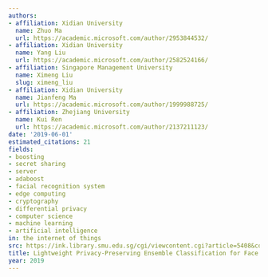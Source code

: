 ```yaml
---
authors:
- affiliation: Xidian University
  name: Zhuo Ma
  url: https://academic.microsoft.com/author/2953844532/
- affiliation: Xidian University
  name: Yang Liu
  url: https://academic.microsoft.com/author/2582524166/
- affiliation: Singapore Management University
  name: Ximeng Liu
  slug: ximeng_liu
- affiliation: Xidian University
  name: Jianfeng Ma
  url: https://academic.microsoft.com/author/1999988725/
- affiliation: Zhejiang University
  name: Kui Ren
  url: https://academic.microsoft.com/author/2137211123/
date: '2019-06-01'
estimated_citations: 21
fields:
- boosting
- secret sharing
- server
- adaboost
- facial recognition system
- edge computing
- cryptography
- differential privacy
- computer science
- machine learning
- artificial intelligence
in: the internet of things
src: https://ink.library.smu.edu.sg/cgi/viewcontent.cgi?article=5408&context=sis_research
title: Lightweight Privacy-Preserving Ensemble Classification for Face Recognition
year: 2019
---
```

